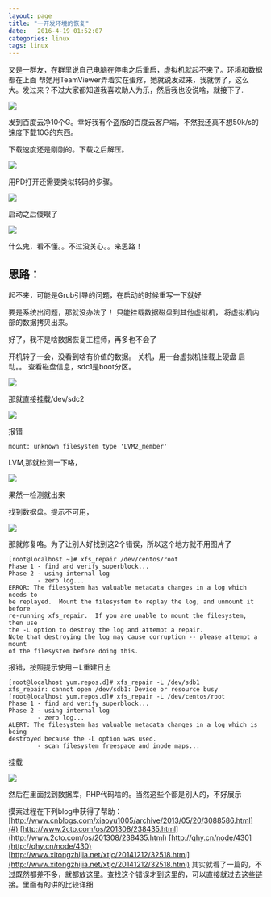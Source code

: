 ```yaml
---
layout: page
title: "一开发环境的恢复"
date:   2016-4-19 01:52:07
categories: linux
tags: linux
---
```


又是一群友，在群里说自己电脑在停电之后重启，虚拟机就起不来了。环境和数据都在上面
帮她用TeamViewer弄着实在蛋疼，她就说发过来，我就愣了，这么大。发过来？不过大家都知道我喜欢助人为乐，然后我也没说啥，就接下了.

![](https://github.com/chenyanshan/images/blob/master/linux/server/mysql_server_fail/image1.png?raw=true)

发到百度云净10个G。幸好我有个盗版的百度云客户端，不然我还真不想50k/s的速度下载10G的东西。

下载速度还是刚刚的。下载之后解压。

![](https://github.com/chenyanshan/images/blob/master/linux/server/mysql_server_fail/image2.png?raw=true)

用PD打开还需要类似转码的步骤。

![](https://github.com/chenyanshan/images/blob/master/linux/server/mysql_server_fail/image2.png?raw=true)

启动之后傻眼了

![](https://github.com/chenyanshan/images/blob/master/linux/server/mysql_server_fail/image2.png?raw=true)

什么鬼，看不懂。。不过没关心。。来思路！

## 思路：

起不来，可能是Grub引导的问题，在启动的时候重写一下就好

要是系统出问题，那就没办法了！
只能挂载数据磁盘到其他虚拟机，
将虚拟机内部的数据拷贝出来。

好了，我不是啥数据恢复工程师，再多也不会了


开机转了一会，没看到啥有价值的数据。
关机，用一台虚拟机挂载上硬盘
启动。。
查看磁盘信息，sdc1是boot分区。

![](https://github.com/chenyanshan/images/blob/master/linux/server/mysql_server_fail/image4.png?raw=true)

那就直接挂载/dev/sdc2

![](https://github.com/chenyanshan/images/blob/master/linux/server/mysql_server_fail/image5.png?raw=true)

报错 
	
	mount: unknown filesystem type 'LVM2_member'

LVM,那就检测一下咯，

![](https://github.com/chenyanshan/images/blob/master/linux/server/mysql_server_fail/image6.png?raw=true)

果然一检测就出来

找到数据盘。提示不可用，

![](https://github.com/chenyanshan/images/blob/master/linux/server/mysql_server_fail/image6.png?raw=true)

那就修复咯。为了让别人好找到这2个错误，所以这个地方就不用图片了
	
	[root@localhost ~]# xfs_repair /dev/centos/root 
	Phase 1 - find and verify superblock...
	Phase 2 - using internal log
	        - zero log...
	ERROR: The filesystem has valuable metadata changes in a log which needs to
	be replayed.  Mount the filesystem to replay the log, and unmount it before
	re-running xfs_repair.  If you are unable to mount the filesystem, then use
	the -L option to destroy the log and attempt a repair.
	Note that destroying the log may cause corruption -- please attempt a mount
	of the filesystem before doing this.

报错，按照提示使用－L重建日志

	[root@localhost yum.repos.d]# xfs_repair -L /dev/sdb1
	xfs_repair: cannot open /dev/sdb1: Device or resource busy
	[root@localhost yum.repos.d]# xfs_repair -L /dev/centos/root 
	Phase 1 - find and verify superblock...
	Phase 2 - using internal log
	        - zero log...
	ALERT: The filesystem has valuable metadata changes in a log which is being
	destroyed because the -L option was used.
	        - scan filesystem freespace and inode maps...

挂载

![](https://github.com/chenyanshan/images/blob/master/linux/server/mysql_server_fail/image7.png?raw=true)

然后在里面找到数据库，PHP代码啥的。当然这些个都是别人的，不好展示
 
摸索过程在下列blog中获得了帮助：
[http://www.cnblogs.com/xiaoyu1005/archive/2013/05/20/3088586.html](#)
[http://www.2cto.com/os/201308/238435.html](http://www.2cto.com/os/201308/238435.html)
[http://qhy.cn/node/430](http://qhy.cn/node/430)
[http://www.xitongzhijia.net/xtjc/20141212/32518.html](http://www.xitongzhijia.net/xtjc/20141212/32518.html)
其实就看了一篇的，不过既然都差不多，就都放这里。查找这个错误才到这里的，可以直接就过去这些链接。里面有的讲的比较详细
